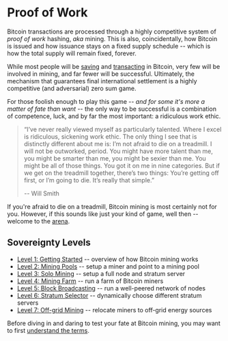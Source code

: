 # Proof of Work

Bitcoin transactions are processed through
 a highly competitive system of
 *proof of work* hashing, *aka* mining.
This is also, coincidentally, how Bitcoin
 is issued and how issuance stays on
 a fixed supply schedule -- which is how the
 total supply will remain fixed, forever.

While most people will be
 [saving](../saving/)
 and
 [transacting](../commerce) in Bitcoin,
 very few will be involved
 in mining, and far fewer will be successful.
Ultimately, the mechanism that guarantees
 final international settlement is a
 highly competitive (and adversarial)
 zero sum game.

For those foolish enough to play this game
 -- *and for some it's more a matter of fate than
 want* --
 the only way to be successful is a
 combination of competence, luck, and
 by far the most important: a ridiculous 
 work ethic.

> “I’ve never really viewed myself as particularly talented. 
> Where I excel is ridiculous, sickening 
> work ethic.
> The only thing I see that is distinctly
> different about me is:
> I’m not afraid to die on a treadmill. 
> I will not be outworked, period.
> You might have more talent than me,
> you might be smarter than me,
> you might be sexier than me.
> You might be all of those things.
> You got it on me in nine categories.
> But if we get on the treadmill together,
> there’s two things:
> You’re getting off first, or I’m going to die.
> It’s really that simple.”
>  
> -- Will Smith

If you're afraid to die on a treadmill,
 Bitcoin mining is most certainly not
 for you.
However, if this sounds like
 just your kind of game,
 well then -- welcome to the
 [arena](https://en.wikipedia.org/wiki/Citizenship_in_a_Republic).


## Sovereignty Levels

* [Level 1: Getting Started](sovereignty/level-1) -- 
 overview of how Bitcoin mining works
* [Level 2: Mining Pools](sovereignty/level-2) --
 setup a miner and point to a mining pool
* [Level 3: Solo Mining](sovereignty/level-3) --
 setup a full node and stratum server
* [Level 4: Mining Farm](sovereignty/level-4) --
 run a farm of Bitcoin miners
* [Level 5: Block Broadcasting](sovereignty/level-5) --
 run a well-peered network of nodes
* [Level 6: Stratum Selector](sovereignty/level-6) --
 dynamically choose different stratum servers
* [Level 7: Off-grid Mining](sovereignty/level-7) --
 relocate miners to off-grid energy sources

Before diving in and daring to test your fate
 at Bitcoin mining, you may want to first
 [understand the terms](understand-the-terms.md).

